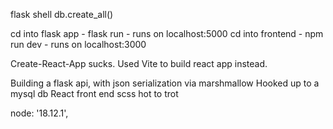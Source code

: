 
flask shell
db.create_all()

cd into flask app - flask run - runs on localhost:5000
cd into frontend - npm run dev - runs on localhost:3000

Create-React-App sucks. Used Vite to build react app instead.

Building a flask api, with json serialization via marshmallow
Hooked up to a mysql db
React front end
scss hot to trot

node: '18.12.1',